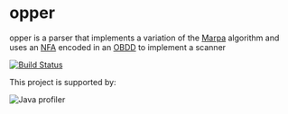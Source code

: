 # opper
opper is a parser that implements a variation of the [Marpa](https://jeffreykegler.github.io/Marpa-web-site) algorithm and uses an [NFA](https://en.wikipedia.org/wiki/Nondeterministic_finite_automaton) encoded in an [OBDD](https://en.wikipedia.org/wiki/Binary_decision_diagram) to implement a scanner

[![Build Status](https://drone.io/github.com/theangrydev/opper/status.png)](https://drone.io/github.com/theangrydev/opper/latest) 

This project is supported by:

![Java profiler](https://www.ej-technologies.com/images/product_banners/jprofiler_small.png "Java profiler")

